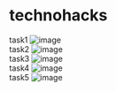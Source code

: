 ﻿# technohacks
 task1
 ![image](https://github.com/sandesh10000/technohacks/assets/85103235/eacc3b1d-e555-477b-9be6-f2a8d9ac35a0)
 </br>
 task2
 ![image](https://github.com/sandesh10000/technohacks/assets/85103235/e31af83f-f9c2-4008-949f-8f9261c66959)
 </br>
 task3
 ![image](https://github.com/sandesh10000/technohacks/assets/85103235/28026c34-5b26-40f5-99df-bea690950c0b)
 </br>
 task4
 ![image](https://github.com/sandesh10000/technohacks/assets/85103235/cc92019d-c18a-4084-993a-f203761121b7)
 </br>
 task5
![image](https://github.com/sandesh10000/technohacks/assets/85103235/1d345068-30d2-48ec-bb8b-0106cb44a3e4)

